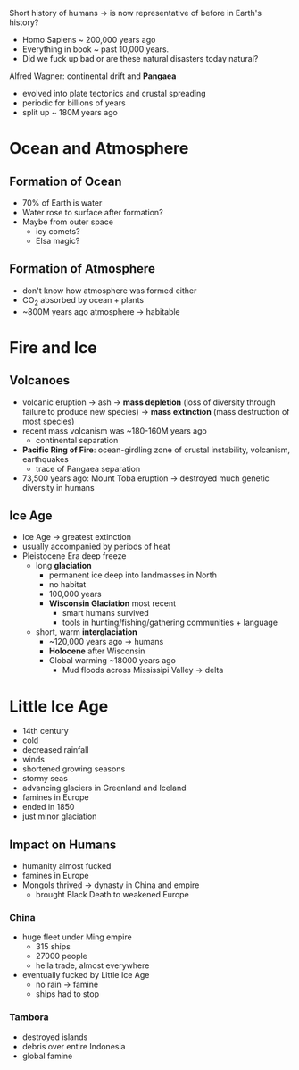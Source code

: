 Short history of humans -> is now representative of before in Earth's history?
- Homo Sapiens ~ 200,000 years ago
- Everything in book ~ past 10,000 years.
- Did we fuck up bad or are these natural disasters today natural?

Alfred Wagner: continental drift and **Pangaea**
- evolved into plate tectonics and crustal spreading
- periodic for billions of years
- split up ~ 180M years ago

# Ocean and Atmosphere

## Formation of Ocean

- 70% of Earth is water
- Water rose to surface after formation?
- Maybe from outer space
	- icy comets?
	- Elsa magic?

## Formation of Atmosphere

- don't know how atmosphere was formed either
- CO$_{2}$ absorbed by ocean + plants
- ~800M years ago atmosphere -> habitable

# Fire and Ice

## Volcanoes

- volcanic eruption -> ash -> **mass depletion** (loss of diversity through failure to produce new species) -> **mass extinction** (mass destruction of most species)
- recent mass volcanism was ~180-160M years ago
	- continental separation
- **Pacific Ring of Fire**: ocean-girdling zone of crustal instability, volcanism, earthquakes
	- trace of Pangaea separation
- 73,500 years ago: Mount Toba eruption -> destroyed much genetic diversity in humans

## Ice Age

- Ice Age -> greatest extinction
- usually accompanied by periods of heat
- Pleistocene Era deep freeze
	- long **glaciation**
		- permanent ice deep into landmasses in North
		- no habitat
		- 100,000 years
		- **Wisconsin Glaciation** most recent
			- smart humans survived
			- tools in hunting/fishing/gathering communities + language
	- short, warm **interglaciation**
		- ~120,000 years ago -> humans
		- **Holocene** after Wisconsin
		- Global warming ~18000 years ago
			- Mud floods across Mississipi Valley -> delta

# Little Ice Age

- 14th century
- cold
- decreased rainfall
- winds
- shortened growing seasons
- stormy seas
- advancing glaciers in Greenland and Iceland
- famines in Europe
- ended in 1850
- just minor glaciation

## Impact on Humans

- humanity almost fucked
- famines in Europe
- Mongols thrived -> dynasty in China and empire
	- brought Black Death to weakened Europe

### China

- huge fleet under Ming empire
	- 315 ships
	- 27000 people
	- hella trade, almost everywhere
- eventually fucked by Little Ice Age
	- no rain -> famine
	- ships had to stop

### Tambora

- destroyed islands
- debris over entire Indonesia
- global famine